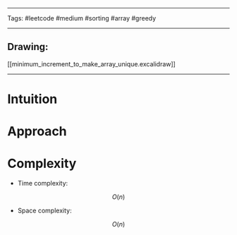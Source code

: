 

----

Tags: #leetcode #medium #sorting #array #greedy

----

## Drawing:
[[minimum_increment_to_make_array_unique.excalidraw]]

----


# Intuition

<!-- Describe your first thoughts on how to solve this problem. -->

  

# Approach

<!-- Describe your approach to solving the problem. -->

  

# Complexity

- Time complexity:

 $$O(n)$$

  

- Space complexity:

$$O(n)$$